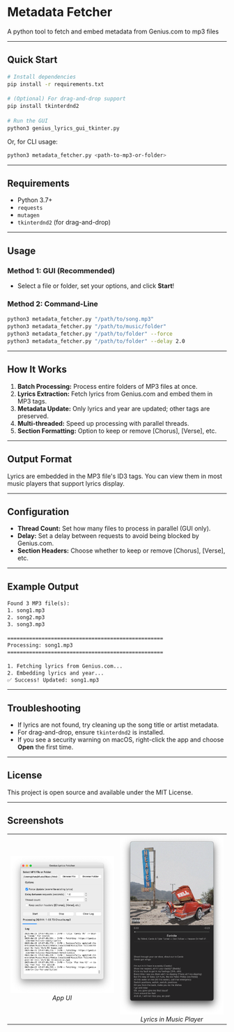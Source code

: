 # Metadata Fetcher

A python tool to fetch and embed metadata from Genius.com to mp3 files

---

## Quick Start

```bash
# Install dependencies
pip install -r requirements.txt

# (Optional) For drag-and-drop support
pip install tkinterdnd2

# Run the GUI
python3 genius_lyrics_gui_tkinter.py
```

Or, for CLI usage:

```bash
python3 metadata_fetcher.py <path-to-mp3-or-folder>
```

---

## Requirements

- Python 3.7+
- `requests`
- `mutagen`
- `tkinterdnd2` (for drag-and-drop)

---

## Usage

### Method 1: GUI (Recommended)

- Select a file or folder, set your options, and click **Start**!

### Method 2: Command-Line

```bash
python3 metadata_fetcher.py "/path/to/song.mp3"
python3 metadata_fetcher.py "/path/to/music/folder"
python3 metadata_fetcher.py "/path/to/folder" --force
python3 metadata_fetcher.py "/path/to/folder" --delay 2.0
```

---

## How It Works

1. **Batch Processing:** Process entire folders of MP3 files at once.
2. **Lyrics Extraction:** Fetch lyrics from Genius.com and embed them in MP3 tags.
3. **Metadata Update:** Only lyrics and year are updated; other tags are preserved.
4. **Multi-threaded:** Speed up processing with parallel threads.
5. **Section Formatting:** Option to keep or remove [Chorus], [Verse], etc.

---

## Output Format

Lyrics are embedded in the MP3 file's ID3 tags. You can view them in most music players that support lyrics display.

---

## Configuration

- **Thread Count:** Set how many files to process in parallel (GUI only).
- **Delay:** Set a delay between requests to avoid being blocked by Genius.com.
- **Section Headers:** Choose whether to keep or remove [Chorus], [Verse], etc.

---

## Example Output

```
Found 3 MP3 file(s):
1. song1.mp3
2. song2.mp3
3. song3.mp3

==================================================
Processing: song1.mp3
==================================================

1. Fetching lyrics from Genius.com...
2. Embedding lyrics and year...
✅ Success! Updated: song1.mp3
```

---

## Troubleshooting

- If lyrics are not found, try cleaning up the song title or artist metadata.
- For drag-and-drop, ensure `tkinterdnd2` is installed.
- If you see a security warning on macOS, right-click the app and choose **Open** the first time.

---

## License

This project is open source and available under the MIT License.

---

## Screenshots

<p align="center">
  <table>
    <tr>
      <td align="center">
        <img src="image.png" alt="Metadata Fetcher UI" width="250"/><br>
        <em>App UI</em>
      </td>
      <td align="center">
        <img src="image 2.png" alt="Lyrics in Music Player" width="250"/><br>
        <em>Lyrics in Music Player</em>
      </td>
    </tr>
  </table>
</p>